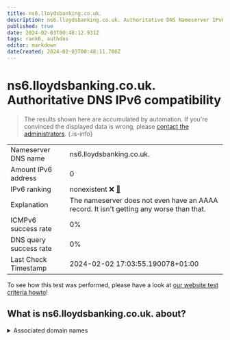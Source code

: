 ```yaml
---
title: ns6.lloydsbanking.co.uk.
description: ns6.lloydsbanking.co.uk. Authoritative DNS Nameserver IPv6 compatibility
published: true
date: 2024-02-03T00:48:12.931Z
tags: rank6, authdns
editor: markdown
dateCreated: 2024-02-03T00:48:11.708Z
---
```


# ns6.lloydsbanking.co.uk. Authoritative DNS IPv6 compatibility

> The results shown here are accumulated by automation. If you're convinced the displayed data is wrong, please [contact the administrators](/howto/chat). 
{.is-info}




|   |   |
| - | - |
| Nameserver DNS name | ns6.lloydsbanking.co.uk.
| Amount IPv6 address | 0
| IPv6 ranking | nonexistent :x: [🔗](/howto/ranking) |
| Explanation | The nameserver does not even have an AAAA record. It isn't getting any worse than that. |
| ICMPv6 success rate | 0%|
| DNS query success rate | 0% |
| Last Check Timestamp | 2024-02-02 17:03:55.190078+01:00 |

To see how this test was performed, please have a look at [our website test criteria howto](/howto/testcriteria/authdns)!


## What is ns6.lloydsbanking.co.uk. about?






<details>
<summary>Associated domain names</summary>

www.lloydsbankinggroup.com

</details>

